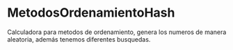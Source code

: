 # MetodosOrdenamientoHash
Calculadora para metodos de ordenamiento, genera los numeros de manera aleatoria, además tenemos diferentes busquedas.
